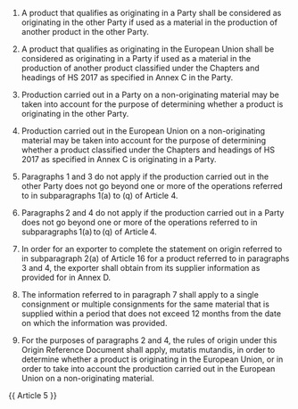 1. A product that qualifies as originating in a Party shall be considered as originating in the other Party if used as a material in the production of another product in the other Party.

2. A product that qualifies as originating in the European Union  shall be considered as originating in a Party if used as a material in the production of another product classified under the Chapters and headings of HS 2017 as specified in Annex C in the Party.

3. Production carried out in a Party on a non-originating material may be taken into account for the purpose of determining whether a product is originating in the other Party.

4. Production carried out in the European Union on a non-originating material may be taken into account for the purpose of determining whether a product classified under the Chapters and headings of HS 2017 as specified in Annex C is originating in a Party.

5. Paragraphs 1 and 3 do not apply if the production carried out in the other Party does not go beyond one or more of the operations referred to in subparagraphs 1(a) to (q) of Article 4.

6.  Paragraphs 2 and 4 do not apply if the production carried out in a Party does not go beyond one or more of the operations referred to in subparagraphs 1(a) to (q) of Article 4.

7. In order for an exporter to complete the statement on origin referred to in subparagraph 2(a) of Article 16 for a product referred to in paragraphs 3 and 4, the exporter shall obtain from its supplier information as provided for in Annex D.

8. The information referred to in paragraph 7 shall apply to a single consignment or multiple consignments for the same material that is supplied within a period that does not exceed 12 months from the date on which the information was provided.

9. For the purposes of paragraphs 2 and 4, the rules of origin under this Origin Reference Document shall apply, mutatis mutandis, in order to determine whether a product is originating in the European Union, or in order to take into account the production carried out in the European Union on a non-originating material.

{{ Article 5 }}
